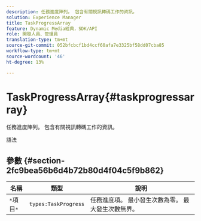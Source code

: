 ```yaml
---
description: 任務進度陣列。 包含有關視訊轉碼工作的資訊。
solution: Experience Manager
title: TaskProgressArray
feature: Dynamic Media經典，SDK/API
role: 開發人員、管理員
translation-type: tm+mt
source-git-commit: 052bfcbcf1bd4ccf60afa7e3325bf58dd07cba85
workflow-type: tm+mt
source-wordcount: '46'
ht-degree: 13%

---
```



# TaskProgressArray{#taskprogressarray}

任務進度陣列。 包含有關視訊轉碼工作的資訊。

語法

## 參數 {#section-2fc9bea56b6d4b72b80d4f04c5f9b862}

| 名稱 | 類型 | 說明 |
|---|---|---|
| `*`項目`*` | `types:TaskProgress` | 任務進度項。 最小發生次數為零。 最大發生次數無界。 |

